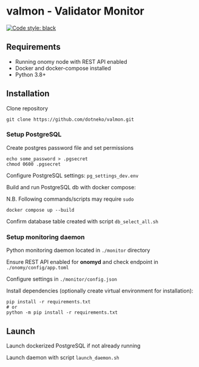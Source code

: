 # valmon - Validator Monitor

[![Code style: black](https://img.shields.io/badge/code%20style-black-000000.svg)](https://github.com/psf/black)

## Requirements

- Running onomy node with REST API enabled
- Docker and docker-compose installed
- Python 3.8+

## Installation

Clone repository
```
git clone https://github.com/dotneko/valmon.git
```

### Setup PostgreSQL

Create postgres password file and set permissions

```
echo some_password > .pgsecret
chmod 0600 .pgsecret
```

Configure PostgreSQL settings: `pg_settings_dev.env`

Build and run PostgreSQL db with docker compose:

N.B. Following commands/scripts may require `sudo`

```
docker compose up --build
```

Confirm database table created with script `db_select_all.sh`

### Setup monitoring daemon

Python monitoring daemon located in `./monitor` directory

Ensure REST API enabled for **onomyd** and check endpoint in `./onomy/config/app.toml`

Configure settings in `./monitor/config.json`

Install dependencies (optionally create virtual environment for installation):

```
pip install -r requirements.txt
# or
python -m pip install -r requirements.txt
```

## Launch

Launch dockerized PostgreSQL if not already running

Launch daemon with script `launch_daemon.sh`
